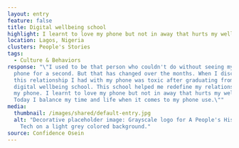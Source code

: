 ```yaml
---
layout: entry
feature: false
title: Digital wellbeing school
highlight: I learnt to love my phone but not in away that hurts my wellbeing.
location: Lagos, Nigeria
clusters: People's Stories
tags:
  - Culture & Behaviors
response: "\"I used to be that person who couldn't do without seeing my mobile
  phone for a second. But that has changed over the months. When I discovered
  this relationship I had with my phone was toxic after graduating from a
  digital wellbeing school. This school helped me redefine my relationship with
  my phone. I learnt to love my phone but not in away that hurts my wellbeing.
  Today I balance my time and life when it comes to my phone use.\""
media:
  thumbnail: /images/shared/default-entry.jpg
  alt: "Decorative placeholder image: Grayscale logo for A People's History of
    Tech on a light grey colored background."
source: Confidence Osein
---
```

